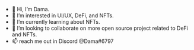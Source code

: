 - 👋 Hi, I’m Dama.
- 👀 I’m interested in UI/UX, DeFi, and NFTs.
- 🌱 I’m currently learning about NFTs.
- 💞️ I’m looking to collaborate on more open source project related to DeFi and NFTs.
- 📫 reach me out in Discord @Dama#6797

<!---
damavara/damavara is a ✨ special ✨ repository because its `README.md` (this file) appears on your GitHub profile.
You can click the Preview link to take a look at your changes.
--->
